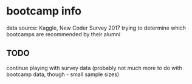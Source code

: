 # bootcamp info
data source: Kaggle, New Coder Survey 2017
trying to determine which bootcamps are recommended by their alumni

## TODO
continue playing with survey data (probably not much more to do with bootcamp data, though - small sample sizes)
